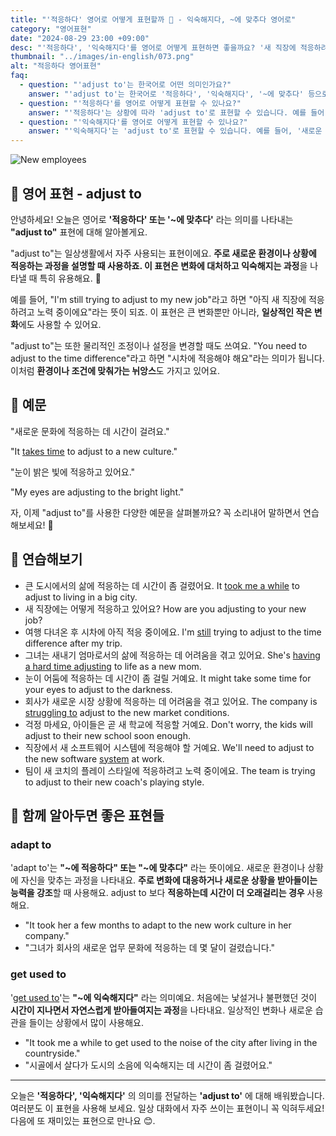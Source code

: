 ```yaml
---
title: "'적응하다' 영어로 어떻게 표현할까 🌱 - 익숙해지다, ~에 맞추다 영어로"
category: "영어표현"
date: "2024-08-29 23:00 +09:00"
desc: "'적응하다', '익숙해지다'를 영어로 어떻게 표현하면 좋을까요? '새 직장에 적응하려고 노력 중이에요', '시차에 적응해야 해요' 등을 영어로 표현하는 법을 배워봅시다. 'adjust to'를 사용한 다양한 예문을 통해서 연습하고 본인의 표현으로 만들어 보세요."
thumbnail: "../images/in-english/073.png"
alt: "적응하다 영어표현"
faq:
  - question: "'adjust to'는 한국어로 어떤 의미인가요?"
    answer: "'adjust to'는 한국어로 '적응하다', '익숙해지다', '~에 맞추다' 등으로 번역될 수 있습니다. 주로 새로운 환경이나 상황에 적응하는 과정을 설명할 때 사용합니다."
  - question: "'적응하다'를 영어로 어떻게 표현할 수 있나요?"
    answer: "'적응하다'는 상황에 따라 'adjust to'로 표현할 수 있습니다. 예를 들어, '새 직장에 적응하려고 노력 중이에요'는 'I'm still trying to adjust to my new job'로 말할 수 있습니다."
  - question: "'익숙해지다'를 영어로 어떻게 표현할 수 있나요?"
    answer: "'익숙해지다'는 'adjust to'로 표현할 수 있습니다. 예를 들어, '새로운 문화에 익숙해지는 데 시간이 걸려요'는 'It takes time to adjust to a new culture'로 말할 수 있습니다."
---
```


![New employees](../images/in-english/073-1.avif)

## 🌟 영어 표현 - adjust to

안녕하세요! 오늘은 영어로 **'적응하다' 또는 '~에 맞추다'** 라는 의미를 나타내는 **"adjust to"** 표현에 대해 알아볼게요.

"adjust to"는 일상생활에서 자주 사용되는 표현이에요. **주로 새로운 환경이나 상황에 적응하는 과정을 설명할 때 사용하죠. 이 표현은 변화에 대처하고 익숙해지는 과정**을 나타낼 때 특히 유용해요. 🌱

예를 들어, "I'm still trying to adjust to my new job"라고 하면 "아직 새 직장에 적응하려고 노력 중이에요"라는 뜻이 되죠. 이 표현은 큰 변화뿐만 아니라, **일상적인 작은 변화**에도 사용할 수 있어요.

"adjust to"는 또한 물리적인 조정이나 설정을 변경할 때도 쓰여요. "You need to adjust to the time difference"라고 하면 "시차에 적응해야 해요"라는 의미가 됩니다. 이처럼 **환경이나 조건에 맞춰가는 뉘앙스**도 가지고 있어요.

## 📖 예문

"새로운 문화에 적응하는 데 시간이 걸려요."

"It [takes time](/blog/in-english/010.take-a-while/) to adjust to a new culture."

"눈이 밝은 빛에 적응하고 있어요."

"My eyes are adjusting to the bright light."

자, 이제 "adjust to"를 사용한 다양한 예문을 살펴볼까요? 꼭 소리내어 말하면서 연습해보세요! 🚀

## 💬 연습해보기

<ul data-interactive-list>
  <li data-interactive-item>
    <span data-toggler>큰 도시에서의 삶에 적응하는 데 시간이 좀 걸렸어요.</span>
    <span data-answer>It <a href="/blog/in-english/010.take-a-while/">took me a while</a> to adjust to living in a big city.</span>
  </li>
  <li data-interactive-item>
    <span data-toggler>새 직장에는 어떻게 적응하고 있어요?</span>
    <span data-answer>How are you adjusting to your new job?</span>
  </li>
  <li data-interactive-item>
    <span data-toggler>여행 다녀온 후 시차에 아직 적응 중이에요.</span>
    <span data-answer>I'm <a href="/blog/in-english/254.still/">still</a> trying to adjust to the time difference after my trip.</span>
  </li>
  <li data-interactive-item>
    <span data-toggler>그녀는 새내기 엄마로서의 삶에 적응하는 데 어려움을 겪고 있어요.</span>
    <span data-answer>She's <a href="/blog/vocab-1/026.have-a-hard-time-ing/">having a hard time adjusting</a> to life as a new mom.</span>
  </li>
  <li data-interactive-item>
    <span data-toggler>눈이 어둠에 적응하는 데 시간이 좀 걸릴 거예요.</span>
    <span data-answer>It might take some time for your eyes to adjust to the darkness.</span>
  </li>
  <li data-interactive-item>
    <span data-toggler>회사가 새로운 시장 상황에 적응하는 데 어려움을 겪고 있어요.</span>
    <span data-answer>The company is <a href="/blog/잘-안돼-영어표현/">struggling to</a> adjust to the new market conditions.</span>
  </li>
  <li data-interactive-item>
    <span data-toggler>걱정 마세요, 아이들은 곧 새 학교에 적응할 거예요.</span>
    <span data-answer>Don't worry, the kids will adjust to their new school soon enough.</span>
  </li>
  <li data-interactive-item>
    <span data-toggler>직장에서 새 소프트웨어 시스템에 적응해야 할 거예요.</span>
    <span data-answer>We'll need to adjust to the new software <a href="/blog/in-english/432.system/">system</a> at work.</span>
  </li>
  <li data-interactive-item>
    <span data-toggler>팀이 새 코치의 플레이 스타일에 적응하려고 노력 중이에요.</span>
    <span data-answer>The team is trying to adjust to their new coach's playing style.</span>
  </li>
</ul>

## 🤝 함께 알아두면 좋은 표현들

### adapt to

'adapt to'는 **"~에 적응하다" 또는 "~에 맞추다"** 라는 뜻이에요. 새로운 환경이나 상황에 자신을 맞추는 과정을 나타내요. **주로 변화에 대응하거나 새로운 상황을 받아들이는 능력을 강조**할 때 사용해요. adjust to 보다 **적응하는데 시간이 더 오래걸리는 경우** 사용해요.

- "It took her a few months to adapt to the new work culture in her company."
- "그녀가 회사의 새로운 업무 문화에 적응하는 데 몇 달이 걸렸습니다."

### get used to

'[get used to](/blog/vocab-1/045.get-used-to/)'는 **"~에 익숙해지다"** 라는 의미예요. 처음에는 낯설거나 불편했던 것이 **시간이 지나면서 자연스럽게 받아들여지는 과정**을 나타내요. 일상적인 변화나 새로운 습관을 들이는 상황에서 많이 사용해요.

- "It took me a while to get used to the noise of the city after living in the countryside."
- "시골에서 살다가 도시의 소음에 익숙해지는 데 시간이 좀 걸렸어요."

---

오늘은 **'적응하다', '익숙해지다'** 의 의미를 전달하는 **'adjust to'** 에 대해 배워봤습니다. 여러분도 이 표현을 사용해 보세요. 일상 대화에서 자주 쓰이는 표현이니 꼭 익혀두세요! 다음에 또 재미있는 표현으로 만나요 😊.
